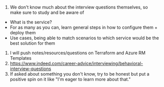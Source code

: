 1. We don't know much about the interview questions themselves, so make sure to study and be aware of 
  - What is the service? 
  - For as many as you can, learn general steps in how to configure them + deploy them
  - Use cases, being able to match scenarios to which service would be the best solution for them
1. I will push notes/resources/questions on Terraform and Azure RM Templates
1. https://www.indeed.com/career-advice/interviewing/behavioral-interview-questions
1. If asked about something you don't know, try to be honest but put a positive spin on it like "I'm eager to learn more about that."
